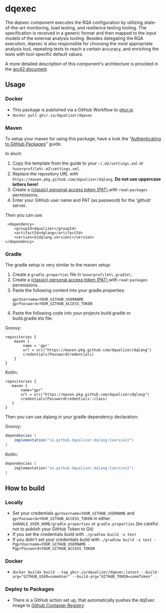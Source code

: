 # dqexec
The dqexec component executes the RQA configuration by utilizing state-of-the-art monitoring, load testing, and resilience testing tooling. The specification is received in a generic format and then mapped to the input models of the external analysis tooling. Besides delegating the RQA execution, dqexec is also responsible for choosing the most appropriate analysis tool, repeating tests to reach a certain accuracy, and enriching the tests with tool-specific default values.

A more detailed description of this component's architecture is provided in the [arc42 document](https://dqualizer.github.io/dqualizer).

## Usage
### Docker
* This package is published via a GitHub Workflow to [ghcr.io](https://github.com/dqualizer/dqapi/pkgs/container/dqexec)
* `docker pull ghcr.io/dqualizer/dqexec`

### Maven
To setup your maven for using this package, have a look the
"[Authenticating to GitHub Packages](https://docs.github.com/en/packages/working-with-a-github-packages-registry/working-with-the-apache-maven-registry)" guide.

In short:
1. Copy the template from the guide to your `~/.m2/settings.xml` or `%userprofile%\.m2\settings.xml`.
1. Replace the repository URL with `https://maven.pkg.github.com/dqualizer/dqlang`. **Do not use uppercase letters here!**
1. Create a [(classic) personal access token (PAT) ](https://github.com/settings/tokens) with `read:packages` permissions.
1. Enter your GitHub user name and PAT (as password) for the 'github' server.

Then you can use:

```
 <dependency>
    <groupId>dqualizer</groupId>
    <artifactId>dqlang</artifactId>
    <version>${dqlang.version}</version>
</dependency>
```

### Gradle

The gradle setup is very similar to the maven setup:

1. Create a `gradle.properties` file in `%userprofile%\.gradle\`.
2. Create a [(classic) personal access token (PAT) ](https://github.com/settings/tokens) with `read:packages` permissions.
3. Paste the following content into your gradle.properties:
   ```
   gprUsername=YOUR_GITHUB_USERNAME
   gprPassword=YOUR_GITHUB_ACCESS_TOKEN
   ```
5. Paste the following code into your projects build.gradle or build.gradle.kts file:

Groovy:

```
repositories {
    maven {
        name = 'gpr'
        url = uri("https://maven.pkg.github.com/dqualizer/dqlang")
        credentials(PasswordCredentials)
    }
}
```

Kotlin:
 ```
repositories {
    maven {
        name="gpr"
        url = uri("https://maven.pkg.github.com/dqualizer/dqlang")
        credentials(PasswordCredentials::class)
    }
}
```

Then you can use dqlang in your gradle dependency declaration:

Groovy:
```groovy
dependencies {
    implementation("io.github.dqualizer:dqlang:{version}")
}
```

Kotlin:
```kotlin
dependencies {
    implementation("io.github.dqualizer:dqlang:{version}")
}
```

## How to build
### Locally
* Set your credentials `gprUsername=YOUR_GITHUB_USERNAME` and `gprPassword=YOUR_GITHUB_ACCESS_TOKEN` in either `$GRADLE_USER_HOME/gradle.properties` or `gradle.properties` (be careful not to publish your GitHub Token to Git)
* If you set the credentials build with `./gradlew build -x test`
* If you didn't set your credentials build with `./gradlew build -x test -PgprUsername=YOUR_GITHUB_USERNAME -PgprPassword=YOUR_GITHUB_ACCESS_TOKEN`

### Docker
* `docker buildx build --tag ghcr.io/dqualizer/dqexec:latest --build-arg="GITHUB_USER=someUser" --build-arg="GITHUB_TOKEN=someToken" .`

### Deploy to Packages
* There is a GitHub action set up, that automatically pushes the dqExec image to [Github Container Registry](https://github.com/dqualizer/dqapi/pkgs/container/dqexec)
